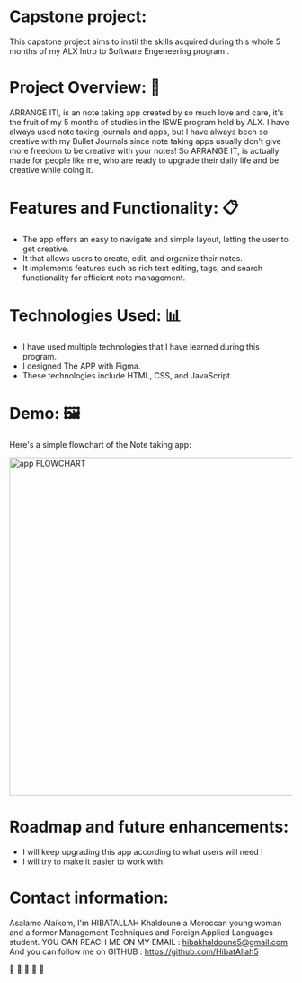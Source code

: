 # Capstone project:

This capstone project aims to instil the skills acquired during this whole 5 months of my ALX Intro to Software Engeneering program .

# Project Overview: :page_with_curl:

ARRANGE IT!, is an note taking app created by so much love and care, it's the fruit of my 5 months of studies in the ISWE program held by ALX.
I have always used note taking journals and apps, but I have always been so creative with my Bullet Journals since note taking apps usually don't give more freedom to be creative with your notes!
So ARRANGE IT, is actually made for people like me, who are ready to upgrade their daily life and be creative while doing it.

# Features and Functionality: :clipboard:

+ The app offers an easy to navigate and simple layout, letting the user to get creative.
+ It that allows users to create, edit, and organize their notes.
+ It implements features such as rich text editing, tags, and search functionality for efficient note management.
  

# Technologies Used: :bar_chart:

+ I have used multiple technologies that I have learned during this program.
+ I designed The APP with Figma.
+ These technologies include HTML, CSS, and JavaScript.

# Demo: :framed_picture:
Here's a simple flowchart of the Note taking app:

<img width="600" alt="app FLOWCHART" src="https://github.com/HibatAllah5/alx_capstone_project/assets/149024141/868dc91e-a016-48a6-ad93-2b829d751f13">





# Roadmap and future enhancements:

+ I will keep upgrading this app according to what users will need !
+ I will try to make it easier to work with.
  




# Contact information:

Asalamo Alaikom, I'm HIBATALLAH Khaldoune a Moroccan young woman and a former Management Techniques and Foreign Applied Languages student.
 YOU CAN REACH ME ON MY EMAIL : hibakhaldoune5@gmail.com
 And you can follow me on GITHUB : https://github.com/HibatAllah5

 :sunflower: :sunflower: :sunflower: :sunflower: :sunflower: 










